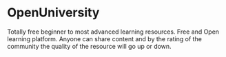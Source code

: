 # OpenUniversity
Totally free beginner to most advanced learning resources.
Free and Open learning platform.
Anyone can share content and by the rating of the community the quality of the resource will go up or down.
